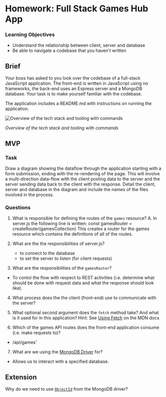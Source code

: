 # Homework: Full Stack Games Hub App

### Learning Objectives

- Understand the relationship between client, server and database
- Be able to navigate a codebase that you haven't written

## Brief

Your boss has asked to you look over the codebase of a full-stack JavaScript application. The front-end is written in JavaScript using no frameworks, the back-end uses an Express server and a MongoDB database. Your task is to make yourself familiar with the codebase.

The application includes a README.md with instructions on running the application.

![Overview of the tech stack and tooling with commands](images/tech_stack_with_commands.png)

*Overview of the tech stack and tooling with commands*

## MVP

### Task

Draw a diagram showing the dataflow through the application starting with a form submission, ending with the re-rendering of the page. This will involve a multi-direction data-flow with the client posting data to the server and the server sending data back to the client with the response. Detail the client, server and database in the diagram and include the names of the files involved in the process.

### Questions

1. What is responsible for defining the routes of the `games` resource?
A. In server.js the following line is written: const gamesRouter = createRouter(gamesCollection)
  This creates a router for the games resource which contains the definitions of all of the routes.


2. What are the the responsibilities of server.js?
    - to connect to the database
    - to set the server to listen (for client requests)

3. What are the responsibilities of the `gamesRouter`?
 - To contol the flow with respect to REST activities
 (i.e. determine what should be done with request data and what the response should look like).

4. What process does the the client (front-end) use to communicate with the server?


5. What optional second argument does the `fetch` method take? And what is it used for in this application? Hint: See [Using Fetch](https://developer.mozilla.org/en-US/docs/Web/API/Fetch_API/Using_Fetch) on the MDN docs

6. Which of the games API routes does the front-end application consume (i.e. make requests to)?
 - /api/games'

7. What are we using the [MongoDB Driver](http://mongodb.github.io/node-mongodb-native/) for?
 - Allows us to interact with a specified database.

## Extension

Why do we need to use [`ObjectId`](https://mongodb.github.io/node-mongodb-native/api-bson-generated/objectid.html) from the MongoDB driver?
